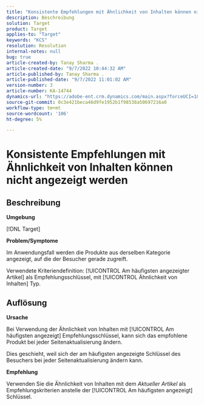 ```yaml
---
title: "Konsistente Empfehlungen mit Ähnlichkeit von Inhalten können nicht angezeigt werden"
description: Beschreibung
solution: Target
product: Target
applies-to: "Target"
keywords: "KCS"
resolution: Resolution
internal-notes: null
bug: true
article-created-by: Tanay Sharma .
article-created-date: "9/7/2022 10:44:32 AM"
article-published-by: Tanay Sharma .
article-published-date: "9/7/2022 11:01:02 AM"
version-number: 3
article-number: KA-14744
dynamics-url: "https://adobe-ent.crm.dynamics.com/main.aspx?forceUCI=1&pagetype=entityrecord&etn=knowledgearticle&id=d1bc1008-9a2e-ed11-9db1-002248086735"
source-git-commit: 0c3e421beca46d9fe1952b1f98538a50697216a0
workflow-type: tm+mt
source-wordcount: '106'
ht-degree: 5%

---
```


# Konsistente Empfehlungen mit Ähnlichkeit von Inhalten können nicht angezeigt werden

## Beschreibung


<b>Umgebung</b>

[!DNL Target]



<b>Problem/Symptome</b>

Im Anwendungsfall werden die Produkte aus derselben Kategorie angezeigt, auf die der Besucher gerade zugreift.

Verwendete Kriteriendefinition: [!UICONTROL Am häufigsten angezeigter Artikel] als Empfehlungsschlüssel, mit [!UICONTROL Ähnlichkeit von Inhalten] Typ.


## Auflösung


<b>Ursache</b>

Bei Verwendung der Ähnlichkeit von Inhalten mit [!UICONTROL Am häufigsten angezeigt] Empfehlungsschlüssel, kann sich das empfohlene Produkt bei jeder Seitenaktualisierung ändern.

Dies geschieht, weil sich der am häufigsten angezeigte Schlüssel des Besuchers bei jeder Seitenaktualisierung ändern kann.



<b>Empfehlung</b>

Verwenden Sie die Ähnlichkeit von Inhalten mit dem *Aktueller Artikel* als Empfehlungskriterien anstelle der [!UICONTROL Am häufigsten angezeigt] Schlüssel.
